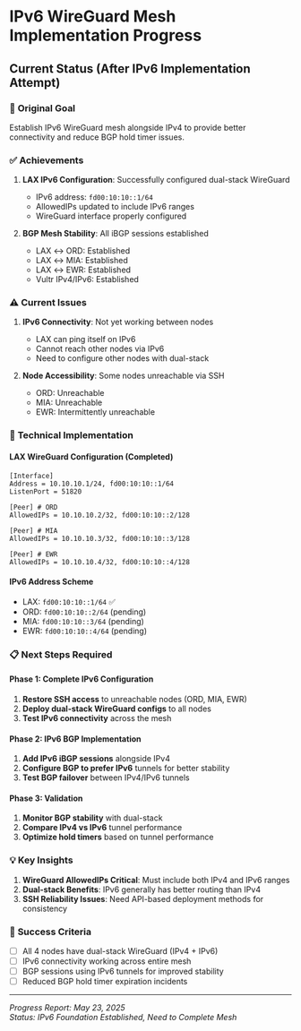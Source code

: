 # IPv6 WireGuard Mesh Implementation Progress

## Current Status (After IPv6 Implementation Attempt)

### 🎯 **Original Goal**
Establish IPv6 WireGuard mesh alongside IPv4 to provide better connectivity and reduce BGP hold timer issues.

### ✅ **Achievements**
1. **LAX IPv6 Configuration**: Successfully configured dual-stack WireGuard
   - IPv6 address: `fd00:10:10::1/64`
   - AllowedIPs updated to include IPv6 ranges
   - WireGuard interface properly configured

2. **BGP Mesh Stability**: All iBGP sessions established
   - LAX ↔ ORD: Established
   - LAX ↔ MIA: Established  
   - LAX ↔ EWR: Established
   - Vultr IPv4/IPv6: Established

### ⚠️ **Current Issues**
1. **IPv6 Connectivity**: Not yet working between nodes
   - LAX can ping itself on IPv6
   - Cannot reach other nodes via IPv6
   - Need to configure other nodes with dual-stack

2. **Node Accessibility**: Some nodes unreachable via SSH
   - ORD: Unreachable 
   - MIA: Unreachable
   - EWR: Intermittently unreachable

### 🔧 **Technical Implementation**

#### **LAX WireGuard Configuration (Completed)**
```
[Interface]
Address = 10.10.10.1/24, fd00:10:10::1/64
ListenPort = 51820

[Peer] # ORD
AllowedIPs = 10.10.10.2/32, fd00:10:10::2/128

[Peer] # MIA  
AllowedIPs = 10.10.10.3/32, fd00:10:10::3/128

[Peer] # EWR
AllowedIPs = 10.10.10.4/32, fd00:10:10::4/128
```

#### **IPv6 Address Scheme**
- LAX: `fd00:10:10::1/64` ✅
- ORD: `fd00:10:10::2/64` (pending)
- MIA: `fd00:10:10::3/64` (pending)  
- EWR: `fd00:10:10::4/64` (pending)

### 📋 **Next Steps Required**

#### **Phase 1: Complete IPv6 Configuration**
1. **Restore SSH access** to unreachable nodes (ORD, MIA, EWR)
2. **Deploy dual-stack WireGuard configs** to all nodes
3. **Test IPv6 connectivity** across the mesh

#### **Phase 2: IPv6 BGP Implementation**
1. **Add IPv6 iBGP sessions** alongside IPv4
2. **Configure BGP to prefer IPv6** tunnels for better stability
3. **Test BGP failover** between IPv4/IPv6 tunnels

#### **Phase 3: Validation**
1. **Monitor BGP stability** with dual-stack
2. **Compare IPv4 vs IPv6** tunnel performance
3. **Optimize hold timers** based on tunnel performance

### 💡 **Key Insights**
1. **WireGuard AllowedIPs Critical**: Must include both IPv4 and IPv6 ranges
2. **Dual-stack Benefits**: IPv6 generally has better routing than IPv4
3. **SSH Reliability Issues**: Need API-based deployment methods for consistency

### 🎯 **Success Criteria**
- [ ] All 4 nodes have dual-stack WireGuard (IPv4 + IPv6)
- [ ] IPv6 connectivity working across entire mesh
- [ ] BGP sessions using IPv6 tunnels for improved stability
- [ ] Reduced BGP hold timer expiration incidents

---
*Progress Report: May 23, 2025*  
*Status: IPv6 Foundation Established, Need to Complete Mesh*
